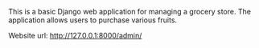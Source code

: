 This is a basic Django web application for managing a grocery store. The application allows users to purchase various fruits.

Website url: http://127.0.0.1:8000/admin/

